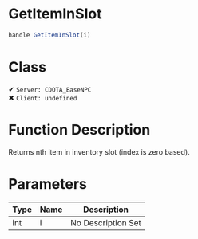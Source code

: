 # GetItemInSlot
```js	
handle GetItemInSlot(i)
```
# Class
✔ `Server: CDOTA_BaseNPC`  
✖ `Client: undefined`  

# Function Description
Returns nth item in inventory slot (index is zero based).
# Parameters
Type|Name|Description
--|--|--
int|i|No Description Set
